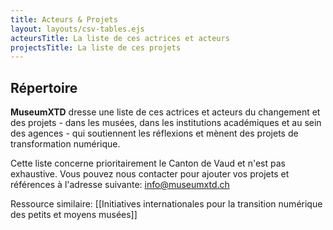```yaml
---
title: Acteurs & Projets
layout: layouts/csv-tables.ejs
acteursTitle: La liste de ces actrices et acteurs
projectsTitle: La liste de ces projets
---
```


## Répertoire
**MuseumXTD** dresse une liste de ces actrices et acteurs du changement et des projets - dans les musées, dans les institutions académiques et au sein des agences - qui soutiennent les réflexions et mènent des projets de transformation numérique.    

Cette liste concerne prioritairement le Canton de Vaud et n'est pas exhaustive. Vous pouvez nous contacter pour ajouter vos projets et références à l'adresse suivante: [info@museumxtd.ch](mailto:info@museumxtd.ch)


Ressource similaire: [[Initiatives internationales pour la transition numérique des petits et moyens musées]]   
